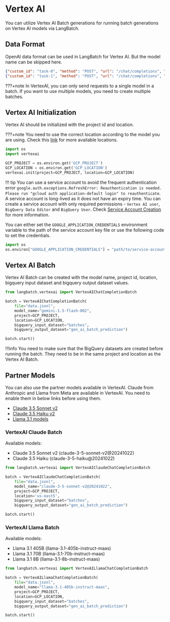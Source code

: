 # Vertex AI

You can utilize Vertex AI Batch generations for running batch generations on Vertex AI models via LangBatch.

## Data Format

OpenAI data format can be used in LangBatch for Vertex AI. But the model name can be skipped here.

```json
{"custom_id": "task-0", "method": "POST", "url": "/chat/completions", "body": {"messages": [{"role": "system", "content": "You are an AI assistant that helps people find information."}, {"role": "user", "content": "When was Microsoft founded?"}]}}
{"custom_id": "task-1", "method": "POST", "url": "/chat/completions", "body": {"messages": [{"role": "system", "content": "You are an AI assistant that helps people find information."}, {"role": "user", "content": "When was the first XBOX released?"}]}}
```

???+note
    In VertexAI, you can only send requests to a single model in a batch. If you want to use multiple models, you need to create multiple batches.

## Vertex AI Initialization

Vertex AI should be initialized with the project id and location.

???+note
    You need to use the correct location according to the model you are using. Check this [link](https://cloud.google.com/vertex-ai/generative-ai/docs/learn/locations) for more available locations.

```python
import os
import vertexai

GCP_PROJECT = os.environ.get('GCP_PROJECT')
GCP_LOCATION = os.environ.get('GCP_LOCATION')
vertexai.init(project=GCP_PROJECT, location=GCP_LOCATION)
```

!!! tip
    You can use a service account to avoid the frequent authentication error `google.auth.exceptions.RefreshError: Reauthentication is needed. Please run "gcloud auth application-default login" to reauthenticate`. A service account is long-lived as it does not have an expiry time. You can create a service account with only required permissions - `Vertex AI user`, `BigQuery Data Editor` and `BigQuery User`. Check [Service Account Creation](https://skypilot.readthedocs.io/en/latest/cloud-setup/cloud-permissions/gcp.html#service-account) for more information.

You can either set the `GOOGLE_APPLICATION_CREDENTIALS` environment variable to the path of the service account key file or use the following code to set the credentials.

```python
import os
os.environ["GOOGLE_APPLICATION_CREDENTIALS"] = "path/to/service-account-key.json"
```

## Vertex AI Batch

Vertex AI Batch can be created with the model name, project id, location, bigquery input dataset and bigquery output dataset values.

```python
from langbatch.vertexai import VertexAIChatCompletionBatch

batch = VertexAIChatCompletionBatch(
    file="data.jsonl",
    model_name="gemini-1.5-flash-002",
    project=GCP_PROJECT,
    location=GCP_LOCATION,
    bigquery_input_dataset="batches",
    bigquery_output_dataset="gen_ai_batch_prediction")

batch.start()
```

!!!info
    You need to make sure that the BigQuery datasets are created before running the batch. They need to be in the same project and location as the Vertex AI Batch.

## Partner Models

You can also use the partner models available in VertexAI. Claude from Anthropic and Llama from Meta are available in VertexAI. You need to enable them in below links before using them. 

- [Claude 3.5 Sonnet v2](https://console.cloud.google.com/vertex-ai/publishers/anthropic/model-garden/claude-3-5-sonnet-v2)
- [Claude 3.5 Haiku v2](https://console.cloud.google.com/vertex-ai/publishers/anthropic/model-garden/claude-3-5-haiku)
- [Llama 3.1 models](https://console.cloud.google.com/vertex-ai/publishers/meta/model-garden/llama-3.1-405b-instruct-maas)

### VertexAI Claude Batch

Available models:

- Claude 3.5 Sonnet v2 (claude-3-5-sonnet-v2@20241022)
- Claude 3.5 Haiku (claude-3-5-haiku@20241022)

```python
from langbatch.vertexai import VertexAIClaudeChatCompletionBatch

batch = VertexAIClaudeChatCompletionBatch(
    file="data.jsonl",
    model_name="claude-3-5-sonnet-v2@20241022",
    project=GCP_PROJECT,
    location='us-east5',
    bigquery_input_dataset="batches",
    bigquery_output_dataset="gen_ai_batch_prediction")

batch.start()
```

### VertexAI Llama Batch

Available models:

- Llama 3.1 405B (llama-3.1-405b-instruct-maas)
- Llama 3.1 70B (llama-3.1-70b-instruct-maas)
- Llama 3.1 8B (llama-3.1-8b-instruct-maas)

```python
from langbatch.vertexai import VertexAILlamaChatCompletionBatch

batch = VertexAILlamaChatCompletionBatch(
    file="data.jsonl",
    model_name="llama-3.1-405b-instruct-maas",
    project=GCP_PROJECT,
    location=GCP_LOCATION,
    bigquery_input_dataset="batches",
    bigquery_output_dataset="gen_ai_batch_prediction")

batch.start()
```